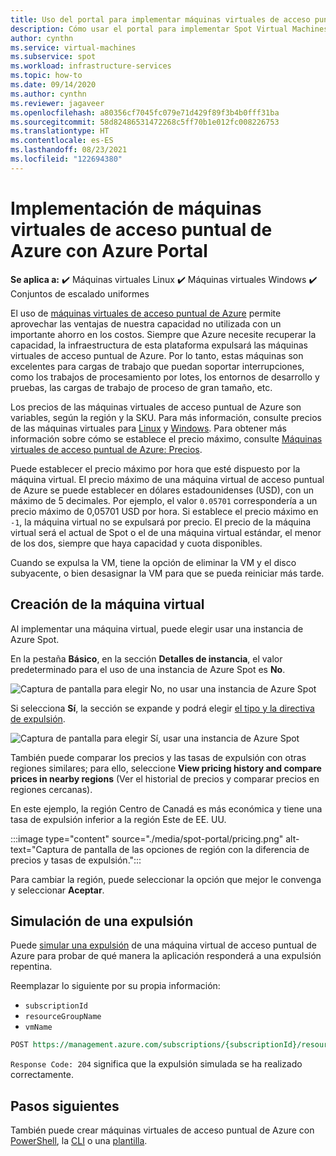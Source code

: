 ```yaml
---
title: Uso del portal para implementar máquinas virtuales de acceso puntual de Azure
description: Cómo usar el portal para implementar Spot Virtual Machines
author: cynthn
ms.service: virtual-machines
ms.subservice: spot
ms.workload: infrastructure-services
ms.topic: how-to
ms.date: 09/14/2020
ms.author: cynthn
ms.reviewer: jagaveer
ms.openlocfilehash: a80356cf7045fc079e71d429f89f3b4b0fff31ba
ms.sourcegitcommit: 58d82486531472268c5ff70b1e012fc008226753
ms.translationtype: HT
ms.contentlocale: es-ES
ms.lasthandoff: 08/23/2021
ms.locfileid: "122694380"
---
```

# <a name="deploy-azure-spot-virtual-machines-using-the-azure-portal"></a>Implementación de máquinas virtuales de acceso puntual de Azure con Azure Portal

**Se aplica a:** :heavy_check_mark: Máquinas virtuales Linux :heavy_check_mark: Máquinas virtuales Windows :heavy_check_mark: Conjuntos de escalado uniformes

El uso de [máquinas virtuales de acceso puntual de Azure](spot-vms.md) permite aprovechar las ventajas de nuestra capacidad no utilizada con un importante ahorro en los costos. Siempre que Azure necesite recuperar la capacidad, la infraestructura de esta plataforma expulsará las máquinas virtuales de acceso puntual de Azure. Por lo tanto, estas máquinas son excelentes para cargas de trabajo que puedan soportar interrupciones, como los trabajos de procesamiento por lotes, los entornos de desarrollo y pruebas, las cargas de trabajo de proceso de gran tamaño, etc.

Los precios de las máquinas virtuales de acceso puntual de Azure son variables, según la región y la SKU. Para más información, consulte precios de las máquinas virtuales para [Linux](https://azure.microsoft.com/pricing/details/virtual-machines/linux/) y [Windows](https://azure.microsoft.com/pricing/details/virtual-machines/windows/). Para obtener más información sobre cómo se establece el precio máximo, consulte [Máquinas virtuales de acceso puntual de Azure: Precios](spot-vms.md#pricing).

Puede establecer el precio máximo por hora que esté dispuesto por la máquina virtual. El precio máximo de una máquina virtual de acceso puntual de Azure se puede establecer en dólares estadounidenses (USD), con un máximo de 5 decimales. Por ejemplo, el valor `0.05701` correspondería a un precio máximo de 0,05701 USD por hora. Si establece el precio máximo en `-1`, la máquina virtual no se expulsará por precio. El precio de la máquina virtual será el actual de Spot o el de una máquina virtual estándar, el menor de los dos, siempre que haya capacidad y cuota disponibles.

Cuando se expulsa la VM, tiene la opción de eliminar la VM y el disco subyacente, o bien desasignar la VM para que se pueda reiniciar más tarde.


## <a name="create-the-vm"></a>Creación de la máquina virtual

Al implementar una máquina virtual, puede elegir usar una instancia de Azure Spot.


En la pestaña **Básico**, en la sección **Detalles de instancia**, el valor predeterminado para el uso de una instancia de Azure Spot es **No**.

![Captura de pantalla para elegir No, no usar una instancia de Azure Spot](./media/spot-portal/no.png)

Si selecciona **Sí**, la sección se expande y podrá elegir [el tipo y la directiva de expulsión](spot-vms.md#eviction-policy). 

![Captura de pantalla para elegir Sí, usar una instancia de Azure Spot](./media/spot-portal/yes.png)

También puede comparar los precios y las tasas de expulsión con otras regiones similares; para ello, seleccione **View pricing history and compare prices in nearby regions** (Ver el historial de precios y comparar precios en regiones cercanas).

En este ejemplo, la región Centro de Canadá es más económica y tiene una tasa de expulsión inferior a la región Este de EE. UU.

:::image type="content" source="./media/spot-portal/pricing.png" alt-text="Captura de pantalla de las opciones de región con la diferencia de precios y tasas de expulsión.":::

Para cambiar la región, puede seleccionar la opción que mejor le convenga y seleccionar **Aceptar**.

## <a name="simulate-an-eviction"></a>Simulación de una expulsión

Puede [simular una expulsión](/rest/api/compute/virtualmachines/simulateeviction) de una máquina virtual de acceso puntual de Azure para probar de qué manera la aplicación responderá a una expulsión repentina. 

Reemplazar lo siguiente por su propia información: 

- `subscriptionId`
- `resourceGroupName`
- `vmName`


```rest
POST https://management.azure.com/subscriptions/{subscriptionId}/resourceGroups/{resourceGroupName}/providers/Microsoft.Compute/virtualMachines/{vmName}/simulateEviction?api-version=2020-06-01
```

`Response Code: 204` significa que la expulsión simulada se ha realizado correctamente. 

## <a name="next-steps"></a>Pasos siguientes

También puede crear máquinas virtuales de acceso puntual de Azure con [PowerShell](./windows/spot-powershell.md), la [CLI](./linux/spot-cli.md) o una [plantilla](./linux/spot-template.md).
